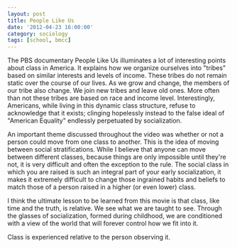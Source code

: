 ```yaml
---
layout: post
title: People Like Us
date: '2012-04-23 16:00:00'
category: sociology
tags: [school, bmcc]
---
```


The PBS documentary People Like Us illuminates a lot of interesting points about class in America. It explains how we organize ourselves into "tribes" based on similar interests and levels of income. These tribes do not remain static over the course of our lives. As we grow and change, the members of our tribe also change. We join new tribes and leave old ones. More often than not these tribes are based on race and income level. Interestingly, Americans, while living in this dynamic class structure, refuse to acknowledge that it exists; clinging hopelessly instead to the false ideal of "American Equality" endlessly perpetuated by socialization.

An important theme discussed throughout the video was whether or not a person could move from one class to another. This is the idea of moving between social stratifications. While I believe that anyone can move between different classes, because things are only impossible until they're not, it is very difficult and often the exception to the rule. The social class in which you are raised is such an integral part of your early socialization, it makes it extremely difficult to change those ingrained habits and beliefs to match those of a person raised in a higher (or even lower) class.

I think the ultimate lesson to be learned from this movie is that class, like time and the truth, is relative. We see what we are taught to see. Through the glasses of socialization, formed during childhood, we are conditioned with a view of the world that will forever control how we fit into it.

Class is experienced relative to the person observing it.